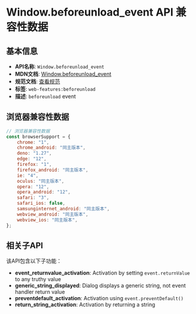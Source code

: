 # Window.beforeunload_event API 兼容性数据

## 基本信息

- **API名称**: `Window.beforeunload_event`
- **MDN文档**: [Window.beforeunload_event](https://developer.mozilla.org/docs/Web/API/Window/beforeunload_event)
- **规范文档**: [查看规范](https://html.spec.whatwg.org/multipage/indices.html#event-beforeunload,https://html.spec.whatwg.org/multipage/webappapis.html#handler-window-onbeforeunload)
- **标签**: `web-features:beforeunload`
- **描述**: `beforeunload` event

## 浏览器兼容性数据

```javascript
// 浏览器兼容性数据
const browserSupport = {
    chrome: "1",
    chrome_android: "同主版本",
    deno: "1.27",
    edge: "12",
    firefox: "1",
    firefox_android: "同主版本",
    ie: "4",
    oculus: "同主版本",
    opera: "12",
    opera_android: "12",
    safari: "3",
    safari_ios: false,
    samsunginternet_android: "同主版本",
    webview_android: "同主版本",
    webview_ios: "同主版本",
};

```

## 相关子API

该API包含以下子功能：

- **event_returnvalue_activation**: Activation by setting `event.returnValue` to any truthy value
- **generic_string_displayed**: Dialog displays a generic string, not event handler return value
- **preventdefault_activation**: Activation using `event.preventDefault()`
- **return_string_activation**: Activation by returning a string

